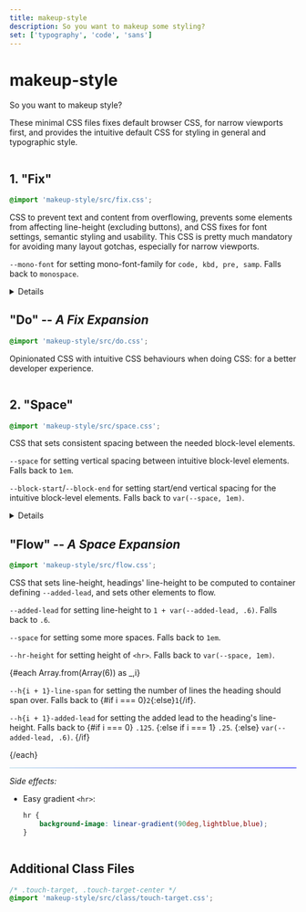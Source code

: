```yaml
---
title: makeup-style
description: So you want to makeup some styling?
set: ['typography', 'code', 'sans']
---
```


# makeup-style

So you want to makeup style?

These minimal CSS files fixes default browser CSS, for narrow viewports first, and provides the intuitive default CSS for styling in general and typographic style.

<div class="grid">
<section>

## 1. "Fix"

```css
@import 'makeup-style/src/fix.css';
```

CSS to prevent text and content from overflowing, prevents some elements from affecting line-height (excluding buttons), and CSS fixes for font settings, semantic styling and usability. This CSS is pretty much mandatory for avoiding many layout gotchas, especially for narrow viewports.

`--mono-font` for setting mono-font-family for `code, kbd, pre, samp`. Falls back to `monospace`.

<Details>
<h3 slot="summary">Variable use</h3>

```css
:root {
	--mono-font: ui-monospace, SFMono-Regular, Menlo, Monaco, Consolas, Liberation Mono, Courier New, monospace;
}
```

</Details>
</section>
<section>

## "Do" -- *A <cite>Fix</cite> Expansion*

```css
@import 'makeup-style/src/do.css';
```

Opinionated CSS with intuitive CSS behaviours when doing CSS: for a better developer experience.

</section>
<section>

## 2. "Space"

```css
@import 'makeup-style/src/space.css';
```

CSS that sets consistent spacing between the needed block-level elements.

`--space` for setting vertical spacing between intuitive block-level elements. Falls back to `1em`.

`--block-start`/`--block-end` for setting start/end vertical spacing for the intuitive block-level elements. Falls back to `var(--space, 1em)`.

<Details>
<h3 slot="summary">Variable use</h3>


```css
:root {
	--font-size: clamp(
		1rem, 4.8vw, 1.3rem
	);
}

.content {
	--space: var(--font-size);
	font-size: var(--font-size);
}

@media (min-width: 900px) {
	:root {
		--font-size: 1.1rem;
	}
}
```

</Details>
</section>
<section>

## "Flow" -- *A <cite>Space</cite> Expansion*

```css
@import 'makeup-style/src/flow.css';
```

CSS that sets line-height, headings' line-height to be computed to container defining `--added-lead`, and sets other elements to flow.

`--added-lead` for setting line-height to `1 + var(--added-lead, .6)`. Falls back to `.6`.

`--space` for setting some more spaces. Falls back to `1em`.

`--hr-height` for setting height of `<hr>`. Falls back to `var(--space, 1em)`.

{#each Array.from(Array(6)) as _,i}

<p>
	<code>--h{i + 1}-line-span</code>
	for setting the number of lines the heading should span over. Falls back to 
	{#if i === 0}<code>2</code>{:else}<code>1</code>{/if}.
</p>

<p>
	<code>--h{i + 1}-added-lead</code>
	for setting the added lead to the heading's line-height. Falls back to
	{#if i === 0}
		<code>.125</code>.
	{:else if i === 1}
		<code>.25</code>.
	{:else}
		<code>var(--added-lead, .6)</code>.
	{/if}
</p>

{/each}

---

*Side effects:*

- Easy gradient `<hr>`:

	```css
	hr {
		background-image: linear-gradient(90deg,lightblue,blue);
	}
	```

</div>

## Additional Class Files

```css
/* .touch-target, .touch-target-center */
@import 'makeup-style/src/class/touch-target.css';
```

<style>
	hr {
		background-image: linear-gradient(90deg,lightblue,blue);
	}

	@media (min-width: 600px) {
		.grid {
			display: flex;
			flex-direction: column;
			width: 100%;
		}

		.grid section {
			width: calc(100% - min(5em, var(--view-inline)));
		}

		.grid section:nth-of-type(even) {
			align-self: flex-end;
		}
	}

	@media (min-width: 1200px) {
		.grid {
			--gap: calc(1em + 1.5vw);
			flex-direction: row;
			flex-wrap: wrap;
			justify-content: space-between;
			gap: 1em var(--gap);
		}

		.grid section {
			width: calc(50% - var(--gap));
		}
	}
</style>

<script>
 	import Details from '/src/libs/Details.svelte';
</script>
